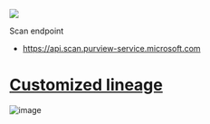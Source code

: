 ![](https://learn.microsoft.com/en-us/purview/media/how-to-custom-lineage-api/lineage-larger.png)

Scan endpoint
- https://api.scan.purview-service.microsoft.com

# [Customized lineage](https://learn.microsoft.com/en-us/purview/legacy/how-to-purview-custom-lineage-api-user-guide)
![image](https://github.com/user-attachments/assets/3af22fea-feaa-4dbd-ae23-4abc06305318)

